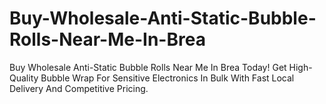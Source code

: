 # Buy-Wholesale-Anti-Static-Bubble-Rolls-Near-Me-In-Brea
Buy Wholesale Anti-Static Bubble Rolls Near Me In Brea Today! Get High-Quality Bubble Wrap For Sensitive Electronics In Bulk With Fast Local Delivery And Competitive Pricing.

